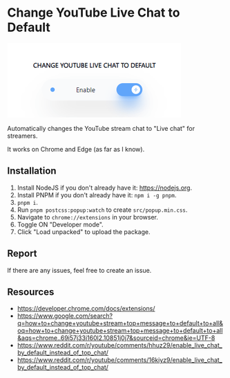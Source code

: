 # Change YouTube Live Chat to Default

![](popup-screenshot.png)

Automatically changes the YouTube stream chat to "Live chat" for streamers.

It works on Chrome and Edge (as far as I know).

## Installation

1. Install NodeJS if you don't already have it: https://nodejs.org.
2. Install PNPM if you don't already have it: `npm i -g pnpm`.
3. `pnpm i`.
4. Run `pnpm postcss:popup:watch` to create `src/popup.min.css`.
5. Navigate to `chrome://extensions` in your browser.
6. Toggle ON "Developer mode".
7. Click "Load unpacked" to upload the package.

## Report

If there are any issues, feel free to create an issue.

## Resources

-   https://developer.chrome.com/docs/extensions/
-   https://www.google.com/search?q=how+to+change+youtube+stream+top+message+to+default+to+all&oq=how+to+change+youtube+stream+top+message+to+default+to+all&aqs=chrome..69i57j33i160l2.10851j0j7&sourceid=chrome&ie=UTF-8
-   https://www.reddit.com/r/youtube/comments/hhuz29/enable_live_chat_by_default_instead_of_top_chat/
-   https://www.reddit.com/r/youtube/comments/16kiyz9/enable_live_chat_by_default_instead_of_top_chat/
